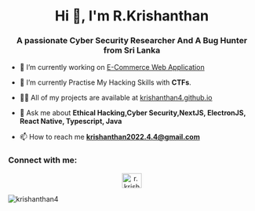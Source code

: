 <h1 align="center">Hi 👋, I'm R.Krishanthan</h1>
<h3 align="center">A passionate Cyber Security Researcher And A Bug Hunter from Sri Lanka</h3>

- 🔭 I’m currently working on [E-Commerce Web Application](https://github.com/krishanthan4/e-commerce.git)

- 🌱 I’m currently Practise My Hacking Skills with **CTFs**.

- 👨‍💻 All of my projects are available at [krishanthan4.github.io](krishanthan4.github.io)

- 💬 Ask me about **Ethical Hacking,Cyber Security,NextJS, ElectronJS, React Native, Typescript, Java**

- 📫 How to reach me **krishanthan2022.4.4@gmail.com**


<h3 align="left">Connect with me:</h3>
<p align="center">
<a href="https://linkedin.com/in/r. krishanthan" target="blank"><img align="center" src="https://raw.githubusercontent.com/rahuldkjain/github-profile-readme-generator/master/src/images/icons/Social/linked-in-alt.svg" alt="r. krishanthan" height="30" width="40" /></a>
</p>


<p><img align="center" src="https://github-readme-stats.vercel.app/api/top-langs?username=krishanthan4&show_icons=true&locale=en&layout=compact" alt="krishanthan4" /></p>
